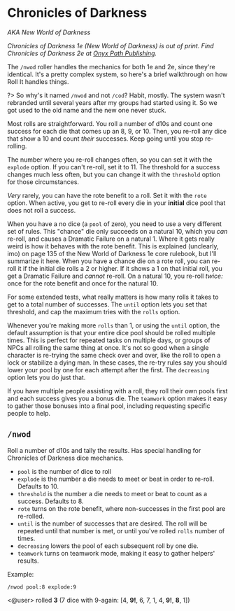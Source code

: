 # Chronicles of Darkness

*AKA New World of Darkness*

*Chronicles of Darkness 1e (New World of Darkness) is out of print. Find Chronicles of Darkness 2e at [Onyx Path Publishing](https://theonyxpath.com/category/worlds/chroniclesofdarkness/).*

The `/nwod` roller handles the mechanics for both 1e and 2e, since they're identical. It's a pretty complex system, so here's a brief walkthrough on how Roll It handles things.

?> So why's it named `/nwod` and not `/cod`? Habit, mostly. The system wasn't rebranded until several years after my groups had started using it. So we got used to the old name and the new one never stuck.

Most rolls are straightforward. You roll a number of d10s and count one success for each die that comes up an 8, 9, or 10. Then, you re-roll any dice that show a 10 and count *their* successes. Keep going until you stop re-rolling.

The number where you re-roll changes often, so you can set it with the `explode` option. If you can't re-roll, set it to 11. The threshold for a success changes much less often, but you can change it with the `threshold` option for those circumstances.

*Very* rarely, you can have the rote benefit to a roll. Set it with the `rote` option. When active, you get to re-roll every die in your **initial** dice pool that does not roll a success.

When you have a no dice (a `pool` of zero), you need to use a very different set of rules. This "chance" die only succeeds on a natural 10, which you *can* re-roll, and causes a Dramatic Failure on a natural 1. Where it gets really weird is how it behaves with the rote benefit. This is explained (unclearly, imo) on page 135 of the New World of Darkness 1e core rulebook, but I'll summarize it here. When you have a chance die on a rote roll, you can re-roll it if the initial die rolls a 2 or higher. If it shows a 1 on that initial roll, you get a Dramatic Failure and *cannot* re-roll. On a natural 10, you re-roll *twice:* once for the rote benefit and once for the natural 10.

For some extended tests, what really matters is how many rolls it takes to get to a total number of successes. The `until` option lets you set that threshold, and cap the maximum tries with the `rolls` option.

Whenever you're making more `rolls` than 1, or using the `until` option, the default assumption is that your entire dice pool should be rolled multiple times. This is perfect for repeated tasks on multiple days, or groups of NPCs all rolling the same thing at once. It's not so good when a single character is re-trying the same check over and over, like the roll to open a lock or stabilize a dying man. In these cases, the re-try rules say you should lower your pool by one for each attempt after the first. The `decreasing` option lets you do just that.

If you have multiple people assisting with a roll, they roll their own pools first and each success gives you a bonus die. The `teamwork` option makes it easy to gather those bonuses into a final pool, including requesting specific people to help.

## `/nwod`

Roll a number of d10s and tally the results. Has special handling for Chronicles of Darkness dice mechanics.

* `pool` is the number of dice to roll
* `explode` is the number a die needs to meet or beat in order to re-roll. Defaults to 10.
* `threshold` is the number a die needs to meet or beat to count as a success. Defaults to 8.
* `rote` turns on the rote benefit, where non-successes in the first pool are re-rolled.
* `until` is the number of successes that are desired. The roll will be repeated until that number is met, or until you've rolled `rolls` number of times.
* `decreasing` lowers the pool of each subsequent roll by one die.
* `teamwork` turns on teamwork mode, making it easy to gather helpers' results.

<!-- panels:start -->
<!-- panels:title -->
Example:
<!-- div:left-panel -->
```invocation
/nwod pool:8 explode:9
```
<!-- div:right-panel -->
<@user> rolled **3** (7 dice with 9-again: [4, **9!**, 6, 7, 1, 4, **9!**, **8**, 1])
<!-- panels:end -->
